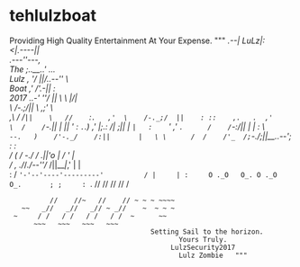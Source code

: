 # tehlulzboat
Providing High Quality Entertainment At Your Expense.
"""
                _.--| LuLz|:                    
               <____|.----||                    
                      .---''---,                
   The                 ;..__..'    _...         
    Lulz            , '/  ||/..--''    \        
     Boat         ,'_ /'.-||            :       
      2017   _..-' ''/    ||  \    \   _|/|     
           \        /-._;/||   \    \,;'   \    
           ,\      /    /`||    \   //    `:`.  
         ,'  \    /-._;/  ||    : ::    ,.   . 
       ,'     \  /    /`-.||    | || ' :  `.`.)
    _,'        |;._: /|  ;||    | `|   :    `' 
  ,'   `.      /    /`-:_/||    |  |  : \      
  `--.   )    /'-._/    /:||       |   \ \     
     /  /    /'_  /;`-./_;||__..--';    : :    
    /  (    /  -./_  _/  .||'o |   /     ' |    
   /  , \._/_/_./--''/_  /||___|_,'      | |    
  :  /   `'-'--'----'---------'          / |    
  | :     O ._O   O_. O ._O   O_.       ; ;    
  : `.      //    //    //    //       /     
~~~`.______//____//____//____//_______ ,'~~     
          //    //~   //    // ~ ~ ~ ~~~~    
   ~~   _//   _//   _// ~ _//    ~  ~ ~ ~    
 ~     / /   / /   / /   / /  ~      ~~       
      ~~~   ~~~   ~~~   ~~~                   
                                   Setting Sail to the horizon. 
                                          Yours Truly.
                                        LulzSecurity2017
                                          Lulz Zombie   """

